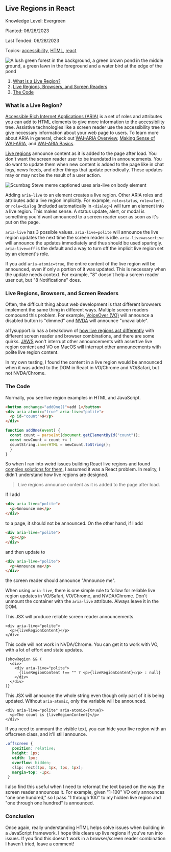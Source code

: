 ## Live Regions in React

Knowledge Level: Evergreen

Planted: 06/26/2023

Last Tended: 06/28/2023

Topics: [accessibility](/topic.html?topic=accessibility), [HTML](/topic.html?topic=HTML), [react](/topic.html?topic=react)

![A lush green forest in the background, a green brown pond in the middle ground, a green lawn in the foreground and a water bird at the edge of the pond](https://images.abbeyperini.com/live-regions/cover.jpg)

1. [What is a Live Region?](#what-is-a-live-region)
2. [Live Regions, Browsers, and Screen Readers](#live-regions-browsers-and-screen-readers)
3. [The Code](#the-code)

### What is a Live Region?

[Accessible Rich Internet Applications (ARIA)](https://www.w3.org/TR/wai-aria-1.2) is a set of roles and attributes you can add to HTML elements to give more information to the accessibility tree. Assistive technologies like a screen reader use the accessibility tree to give necessary information about your web page to users. To learn more about ARIA in general, check out [WAI-ARIA Overview](https://www.w3.org/WAI/standards-guidelines/aria/), [Making Sense of WAI-ARIA](https://www.smashingmagazine.com/2022/09/wai-aria-guide/), and [WAI-ARIA Basics](https://developer.mozilla.org/en-US/docs/Learn/Accessibility/WAI-ARIA_basics).

[Live regions](https://www.w3.org/TR/wai-aria-1.2/#dfn-live-region) announce content as it is added to the page after load. You don't want the screen reader user to be inundated in announcements. You do want to update them when new content is added to the page like in chat logs, news feeds, and other things that update periodically. These updates may or may not be the result of a user action.

![Scumbag Steve meme captioned uses aria-live on body element](https://images.abbeyperini.com/live-regions/scumbag.jpg)

Adding `aria-live` to an element creates a live region. Other ARIA roles and attributes add a live region implicitly. For example, `role=status`, `role=alert`, or `role=dialog` (included automatically in `<dialog>`) will turn an element into a live region. This makes sense. A status update, alert, or modal is something you'd want announced to a screen reader user as soon as it's put on the page.

`aria-live` has 3 possible values. `aria-live=polite` will announce the live region updates the next time the screen reader is idle. `aria-live=assertive` will announce the updates immediately and thus should be used sparingly. `aria-live=off` is the default and a way to turn off the implicit live region set by an element's role.

If you add `aria-atomic=true`, the entire content of the live region will be announced, even if only a portion of it was updated. This is necessary when the update needs context. For example, "8" doesn't help a screen reader user out, but "8 Notifications" does.

### Live Regions, Browsers, and Screen Readers

Often, the difficult thing about web development is that different browsers implement the same thing in different ways. Multiple screen readers compound this problem. For example, [VoiceOver (VO)](https://support.apple.com/guide/voiceover/welcome/mac) will announce a disabled button is "dimmed" and [NVDA](https://www.nvaccess.org/download/) will announce "unavailable".

a11ysupport.io has a breakdown of [how live regions act differently](https://a11ysupport.io/tech/aria/aria-live_attribute) with different screen reader and browser combinations, and there are some quirks. [JAWS](https://www.freedomscientific.com/products/software/jaws/) won't interrupt other announcements with assertive live region content and VO on MacOS will interrupt other announcements with polite live region content.

In my own testing, I found the content in a live region would be announced when it was added to the DOM in React in VO/Chrome and VO/Safari, but not NVDA/Chrome.

### The Code

Normally, you see live region examples in HTML and JavaScript.

```HTML
<button onchange="addOne()">add 1</button>
<div aria-atomic="true" aria-live="polite">
  <p id="count">9</p>
</div>
```

```JavaScript
function addOne(event) {
  const count = parseInt(document.getElementById("count"));
  const newCount = count += 1
  countString.innerHTML = newCount.toString();
  }
}
```

So when I ran into weird issues building React live regions and found [complex solutions for them](https://almerosteyn.com/2017/09/aria-live-regions-in-react), I assumed it was a React problem. In reality, I didn't understand how live regions are designed.

> Live regions announce content as it is added to the page after load.

If I add

```HTML
<div aria-live="polite">
  <p>Announce me</p>
</div>
```

to a page, it should not be announced. On the other hand, if I add

```HTML
<div aria-live="polite">
  <p></p>
</div>
```

and then update to

```HTML
<div aria-live="polite">
  <p>Announce me</p>
</div>
```

the screen reader should announce "Announce me".

When using `aria-live`, there is one simple rule to follow for reliable live region updates in VO/Safari, VO/Chrome, and NVDA/Chrome. Don't unmount the container with the `aria-live` attribute. Always leave it in the DOM.

This JSX will produce reliable screen reader announcements.

```JSX
<div aria-live="polite">
  <p>{liveRegionContent}</p>
</div>
```

This code will not work in NVDA/Chrome. You can get it to work with VO, with a lot of effort and state updates.

```JSX
{showRegion && (
  <div>
    <div aria-live="polite">
      {liveRegionContent !== "" ? <p>{liveRegionContent}</p> : null}
    </div>
  </div>
)}
```

This JSX will announce the whole string even though only part of it is being updated. Without `aria-atomic`, only the variable will be announced.

```JSX
<div aria-live="polite" aria-atomic={true}>
  <p>The count is {liveRegionContent}</p>
</div>
```

If you need to unmount the visible text, you can hide your live region with an offscreen class, and it'll still announce.

```CSS
.offscreen {
   position: relative;
   height: 1px;
   width: 1px;
   overflow: hidden;
   clip: rect(1px, 1px, 1px, 1px);
   margin-top: -1px;
 }
```

I also find this useful when I need to reformat the text based on the way the screen reader announces it. For example, given "1-100" VO only announces "one one hundred," so I pass "1 through 100" to my hidden live region and "one through one hundred" is announced.

### Conclusion

Once again, really understanding HTML helps solve issues when building in a JavaScript framework. I hope this clears up live regions if you've run into issues. If you find this doesn't work in a browser/screen reader combination I haven't tried, leave a comment!
